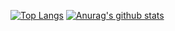 
[![Top Langs](https://github-readme-stats.vercel.app/api/top-langs/?username=jun7343&hide_langs_below=1)](https://github.com/anuraghazra/gitub-readme-stats)
[![Anurag's github stats](https://github-readme-stats.vercel.app/api?username=jun7343&show_icons=true)](https://github.com/anuraghazra/github-readme-stats)
